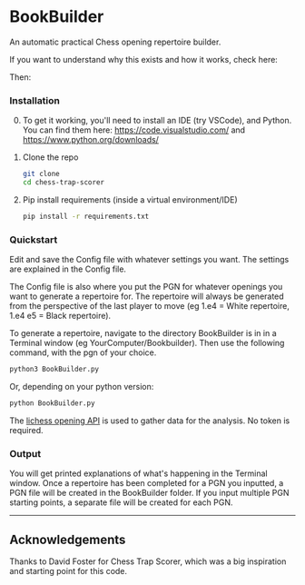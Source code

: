 

# BookBuilder
An automatic practical Chess opening repertoire builder.


If you want to understand why this exists and how it works, check here:


Then:

<!-- INSTALLATION -->
### Installation


0. To get it working, you'll need to install an IDE (try VSCode), and Python. You can find them here: https://code.visualstudio.com/ and https://www.python.org/downloads/

1. Clone the repo
   ```sh
   git clone 
   cd chess-trap-scorer
   ```
2. Pip install requirements (inside a virtual environment/IDE)
   ```sh
   pip install -r requirements.txt
   ```

<!-- QUICKSTART -->
### Quickstart

Edit and save the Config file with whatever settings you want. The settings are explained in the Config file.

The Config file is also where you put the PGN for whatever openings you want to generate a repertoire for. The repertoire will always be generated from the perspective of the last player to move (eg 1.e4 = White repertoire, 1.e4 e5 = Black repertoire).

To generate a repertoire, navigate to the directory BookBuilder is in in a Terminal window (eg YourComputer/Bookbuilder). Then use the following command, with the pgn of your choice.

   ```sh
   python3 BookBuilder.py
   ```
Or, depending on your python version:

   ```sh
   python BookBuilder.py
   ```


The [lichess opening API](https://lichess.org/api) is used to gather data for the analysis. No token is required.



### Output
You will get printed explanations of what's happening in the Terminal window. Once a repertoire has been completed for a PGN you inputted, a PGN file will be created in the BookBuilder folder. If you input multiple PGN starting points, a separate file will be created for each PGN.

---
<!-- ACKNOWLEDGEMENTS -->
## Acknowledgements

Thanks to David Foster for Chess Trap Scorer, which was a big inspiration and starting point for this code.
